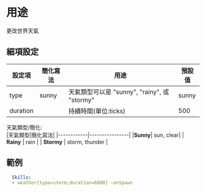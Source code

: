 用途
=================

更改世界天氣

細項設定
----------

| 設定項 | 簡化寫法 | 用途 | 預設值 |
|-----------|-----------|-----------------------------------------------------------|---------|
| type  | sunny | 天氣類型可以是 "sunny", "rainy", 或 "stormy" | sunny   |
| duration  |   | 持續時間(單位:ticks)| 500 |

  
天氣類型/簡化:  
|天氣類型|簡化寫法|
|------------|----------------|
|**Sunny**| sun, clear|
| **Rainy**  | rain   |
| **Stormy** | storm, thunder |

範例
--------

```yml
  Skills:
  - weather{type=storm;duration=6000} ~onSpawn
```